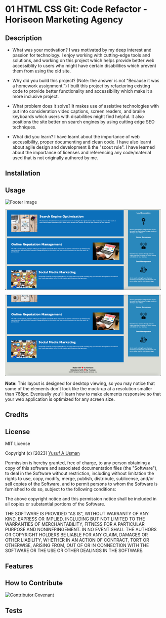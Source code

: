 # 01 HTML CSS Git: Code Refactor - Horiseon Marketing Agency

## Description

- What was your motivation?
I was motivated by my deep interest and passion for technology. I enjoy working with cutting-edge tools and solutions, and working on this project which helps provide better web accessiblity to users who might have certain disabilities which prevent them from using the old site.

- Why did you build this project? (Note: the answer is not "Because it was a homework assignment.")
I built this project by refactoring existing code to provide better functionality and accessibility which make it a more inclusive project.

- What problem does it solve?
It makes use of assistive technologies with put into consideration video captions, screen readers, and braille keyboards which users with disabilities might find helpful. It also positions the site better on search engines by using cutting edge SEO techniques.

- What did you learn?
I have learnt about the importance of web accessibility, proper documenting and clean code. I have also learnt about agile design and development & the "scout rule". I have learned about the importance of licenses and referencing any code/material used that is not originally authored by me.

## Installation



## Usage
  ![Footer image](starter/assets/images/screenshot3.png)

  ![Section articles and Aside articles image](starter/assets/images/screenshot2.png)

  ![Header and Navigation image](starter/assets/images/screenshot1.png)


  **Note**: This layout is designed for desktop viewing, so you may notice that some of the elements don't look like the mock-up at a resolution smaller than 768px. Eventually you'll learn how to make elements responsive so that your web application is optimized for any screen size.

## Credits


## License

MIT License

Copyright (c) [2023] [Yusuf A Usman](https://github.com/Y-usman/edxbootcamp/starter)

Permission is hereby granted, free of charge, to any person obtaining a copy
of this software and associated documentation files (the "Software"), to deal
in the Software without restriction, including without limitation the rights
to use, copy, modify, merge, publish, distribute, sublicense, and/or sell
copies of the Software, and to permit persons to whom the Software is
furnished to do so, subject to the following conditions:

The above copyright notice and this permission notice shall be included in all
copies or substantial portions of the Software.

THE SOFTWARE IS PROVIDED "AS IS", WITHOUT WARRANTY OF ANY KIND, EXPRESS OR
IMPLIED, INCLUDING BUT NOT LIMITED TO THE WARRANTIES OF MERCHANTABILITY,
FITNESS FOR A PARTICULAR PURPOSE AND NONINFRINGEMENT. IN NO EVENT SHALL THE
AUTHORS OR COPYRIGHT HOLDERS BE LIABLE FOR ANY CLAIM, DAMAGES OR OTHER
LIABILITY, WHETHER IN AN ACTION OF CONTRACT, TORT OR OTHERWISE, ARISING FROM,
OUT OF OR IN CONNECTION WITH THE SOFTWARE OR THE USE OR OTHER DEALINGS IN THE
SOFTWARE.


## Features



## How to Contribute

[![Contributor Covenant](https://img.shields.io/badge/Contributor%20Covenant-2.1-4baaaa.svg)](code_of_conduct.md)

## Tests